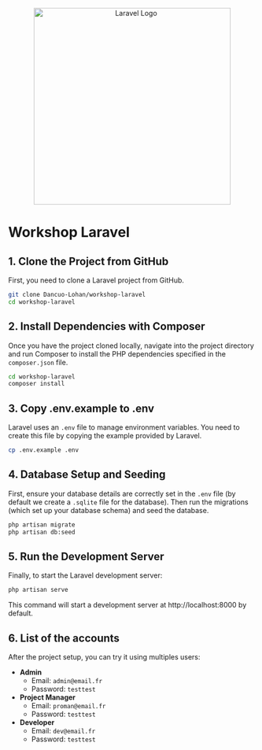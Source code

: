 <p align="center"><a href="https://laravel.com" target="_blank"><img src="https://raw.githubusercontent.com/laravel/art/master/logo-lockup/5%20SVG/2%20CMYK/1%20Full%20Color/laravel-logolockup-cmyk-red.svg" width="400" alt="Laravel Logo"></a></p>

# Workshop Laravel
## 1. Clone the Project from GitHub
First, you need to clone a Laravel project from GitHub.
```bash
git clone Dancuo-Lohan/workshop-laravel
cd workshop-laravel
```
## 2. Install Dependencies with Composer
Once you have the project cloned locally, navigate into the project directory and run Composer to install the PHP dependencies specified in the `composer.json` file.
```bash
cd workshop-laravel
composer install
```
## 3. Copy .env.example to .env
Laravel uses an `.env` file to manage environment variables. You need to create this file by copying the example provided by Laravel.
```bash
cp .env.example .env
```
## 4. Database Setup and Seeding
First, ensure your database details are correctly set in the `.env` file (by default we create a `.sqlite` file for the database). Then run the migrations (which set up your database schema) and seed the database.
```bash
php artisan migrate
php artisan db:seed
```
## 5. Run the Development Server
Finally, to start the Laravel development server:
```bash
php artisan serve
```
This command will start a development server at http://localhost:8000 by default.
## 6. List of the accounts
After the project setup, you can try it using multiples users:
- **Admin**
    - Email: `admin@email.fr`
    - Password: `testtest`
- **Project Manager**
    - Email: `proman@email.fr`
    - Password: `testtest`
- **Developer**
    - Email: `dev@email.fr`
    - Password: `testtest`